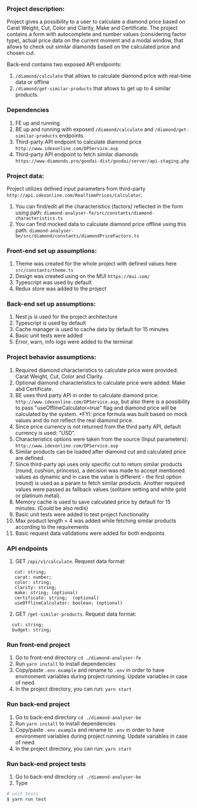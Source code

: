 ### Project description:
Project gives a possibility to a user to calculate a diamond price based on Carat Weight, Cut, Color and Clarity, Make and Certificate.
The project contains a form with autocomplete and number values (considering factor type), actual price data on the current moment and a modal window,
that allows to check out similar diamonds based on the calculated price and chosen cut.

Back-end contains two exposed API endpoints:
1. `/diamond/calculate` that allows to calculate diamond price with real-time data or offline
2. `/diamond/get-similar-products` that allows to get up to 4 similar products.

### Dependencies
1. FE up and running
2. BE up and running with exposed `/diamond/calculate` and `/diamond/get-similar-products` endpoints.
3. Third-party API endpoint to calculate diamond price `http://www.idexonline.com/DPService.asp`
4. Third-party API endpoint to fetch similar diamonds `https://www.diamonds.pro/goodai-dist/goodai/server/api-staging.php`

### Project data:
Project utilizes defined input parameters from third-party `http://api.idexonline.com/RealTimePrices/Calculator`.
1. You can find/edit all the characteristics (factors) reflected in the form using path:
   `diamond-analyser-fe/src/constants/diamond-characteristics.ts`
2. You can find mocked data to calculate diamond price offline using this path:
   `diamond-analyser-be/src/diamond/constants/diamondPriceFactors.ts`

### Front-end set up assumptions:
1. Theme was created for the whole project with defined values here `src/constants/theme.ts`
2. Design was created using on the MUI `https://mui.com/`
3. Typescript was used by default
4. Redux store was added to the project

### Back-end set up assumptions:
1. Nest.js is used for the project architecture
2. Typescript is used by default
3. Cache manager is used to cache data by default for 15 minutes
4. Basic unit tests were added
5. Error, warn, info logs were added to the terminal

### Project behavior assumptions:
1. Required diamond characteristics to calculate price were provided: Carat Weight, Cut, Color and Clarity.
2. Optional diamond characteristics to calculate price were added: Make abd Certificate.
3. BE uses third party API in order to calculate diamond price:
`http://www.idexonline.com/DPService.asp`, but also there is a possibility to pass "useOfflineCalculator=true" flag and diamond price will be calculated by the system.
*FYI: price formula was built based on mock values and do not reflect the real diamond price.
4. Since price currency is not returned from the third party API, default currency is used: "USD".
5. Characteristics options were taken from the source (Input parameters):
`http://www.idexonline.com/DPService.asp`
6. Similar products can be loaded after diamond cut and calculated price are defined. 
7. Since third-party api uses only specific cut to return similar products
   (round, cushion, princess), a decision was made to accept mentioned values as dynamic and in case the value is different -
   the first option (round) is used as a param to fetch similar products.
   Another required values were passed as fallback values (solitaire setting and white gold or platinum metal). 
8. Memory cache is used to save calculated price by default for 15 minutes. (Could be also redis)
9. Basic unit tests were added to test project functionality 
10. Max product length = 4 was added while fetching similar products according to the requirements 
11. Basic request data validations were added for both endpoints

### API endpoints
1. GET `/api/v1/calculate`. Request data format:
````
   cut: string;
   carat: number;
   color: string;
   clarity: string;
   make: string; (optional)
   certificate: string;  (optional)
   useOfflineCalculator: boolean; (optional)
````
2. GET `/get-similar-products`. Request data format:
````
  cut: string;
  budget: string;
````

### Run front-end project
1. Go to front-end directory
`cd ./diamond-analyser-fe`
2. Run `yarn install` to install dependencies 
3. Copy/paste `.env.example` and rename to `.env` in order to have environment variables during project running. Update variables in case of need. 
4. In the project directory, you can run:
`yarn start`

### Run back-end project
1. Go to back-end directory
   `cd ./diamond-analyser-be`
2. Run `yarn install` to install dependencies
3. Copy/paste `.env.example` and rename to `.env` in order to have environment variables during project running. Update variables in case of need.
4. In the project directory, you can run:
   `yarn start`

### Run back-end project tests
1. Go to back-end directory
   `cd ./diamond-analyser-be`
2. Type
```bash
# unit tests
$ yarn run test
```

